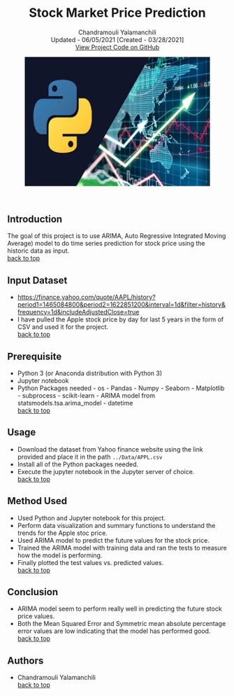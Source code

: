<a name="top">   </a>
<h1 align="center">Stock Market Price Prediction</h1>
<p align="center">
  Chandramouli Yalamanchili  
  <br/>Updated - 06/05/2021 [Created - 03/28/2021]
  <br/>
  <a href="https://github.com/chandu85/data-science/tree/main/Project%206%20-%20Stock%20Market%20Price%20Prediction" target="_blank">
    View Project Code on GitHub
  </a>
</p>

<figure>
    <center><img src="../images/stock-price.jpeg" alt="Stock Market Price Prediction"/></center>
</figure>  
<br/>

## Introduction
The goal of this project is to use ARIMA, Auto Regressive Integrated Moving Average) model to do time series prediction for stock price using the historic data as input.  
[back to top](#top)

## Input Dataset
- <a href="https://finance.yahoo.com/quote/AAPL/history?period1=1465084800&period2=1622851200&interval=1d&filter=history&frequency=1d&includeAdjustedClose=true" target="_blank">https://finance.yahoo.com/quote/AAPL/history?period1=1465084800&period2=1622851200&interval=1d&filter=history&frequency=1d&includeAdjustedClose=true</a>
- I have pulled the Apple stock price by day for last 5 years in the form of CSV and used it for the project.  
[back to top](#top)

## Prerequisite
- Python 3 (or Anaconda distribution with Python 3)
- Jupyter notebook
- Python Packages needed
        - os
        - Pandas
        - Numpy
        - Seaborn
        - Matplotlib
        - subprocess
        - scikit-learn
        - ARIMA model from statsmodels.tsa.arima_model
        - datetime  
[back to top](#top)

## Usage
- Download the dataset from Yahoo finance website using the link provided and place it in the path `../Data/APPL.csv`
- Install all of the Python packages needed.
- Execute the jupyter notebook in the Jupyter server of choice.  
[back to top](#top)

## Method Used
- Used Python and Jupyter notebook for this project.
- Perform data visualization and summary functions to understand the trends for the Apple stoc price.
- Used ARIMA model to predict the future values for the stock price.
- Trained the ARIMA model with training data and ran the tests to measure how the model is performing.
- Finally plotted the test values vs. predicted values.  
[back to top](#top)

## Conclusion
- ARIMA model seem to perform really well in predicting the future stock price values.
- Both the Mean Squared Error and Symmetric mean absolute percentage error values are low indicating that the model has performed good.  
[back to top](#top)

## Authors
- Chandramouli Yalamanchili  
[back to top](#top)

